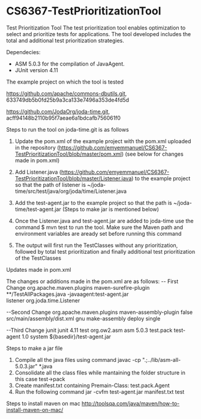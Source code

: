 # CS6367-TestPrioritizationTool
Test Prioritization Tool
The test prioritization tool enables optimization to select and prioritize tests for applications. The tool developed includes the total and additional test prioritization strategies. 

Dependecies:
- ASM 5.0.3 for the compilation of JavaAgent.
- JUnit version 4.11

The example project on which the tool is tested

https://github.com/apache/commons-dbutils.git, 633749db5b0fd25b9a3ca133e7496a353de4fd5d

https://github.com/JodaOrg/joda-time.git, acff94148b2110b95f7aeae6a1bdcafb756061f0

Steps to run the tool on joda-time.git is as follows

1. Update the pom.xml of the example project with the pom.xml uploaded in the repository (https://github.com/emyemmanuel/CS6367-TestPrioritizationTool/blob/master/pom.xml) (see below for changes made in pom.xml)

2. Add Listener.java (https://github.com/emyemmanuel/CS6367-TestPrioritizationTool/blob/master/Listener.java) to the example project so that the path of listener is  ~/joda-time/src/test/java/org/joda/time/Listener.java

3. Add the test-agent.jar to the example project so that the path is ~/joda-time/test-agent.jar (Steps to make jar is mentioned below)

4. Once the Listener.java and test-agent.jar are added to joda-time use the command $ mvn test  to run the tool. Make sure the Maven path and environment variables are aready set before running this command

5. The output will first run the TestClasses without any prioritization, followed by total test prioritization and finally additional test prioritization of the TestClasses





Updates made in pom.xml

The changes or additions made in the pom.xml are as follows:
-- First Change
<plugin>
	          <groupId>org.apache.maven.plugins</groupId>
                  <artifactId>maven-surefire-plugin</artifactId>
	          <configuration>
	            <includes>
	              <include>**/TestAllPackages.java</include>
	            </includes>
	            <!--argLine>-Djava.security.manager -Djava.security.policy=${basedir}/src/test/resources/java.policy</argLine-->
	 <argLine>-javaagent:test-agent.jar</argLine>     
	<properties>
	        <property>
	            <name>listener</name>
	            <value>org.joda.time.Listener</value>
	         </property>
	      </properties>
	 </configuration>
</plugin>

--Second Change
<plugin>
         <groupId>org.apache.maven.plugins</groupId>
        <artifactId>maven-assembly-plugin</artifactId>
         <configuration>
           <attach>false</attach>
          <descriptors>
             <descriptor>src/main/assembly/dist.xml</descriptor>
           </descriptors>
          <tarLongFileMode>gnu</tarLongFileMode>
	          </configuration>
        <executions>
           <execution>
            <id>make-assembly</id>
             <phase>deploy</phase>
            <goals>
              <goal>single</goal>
             </goals>
           </execution>
         </executions>
</plugin>


--Third Change
<dependency>
	        <groupId>junit</groupId>
	        <artifactId>junit</artifactId>
      <version>4.11</version>
	        <scope>test</scope>
	      </dependency>
     <dependency>
             <groupId>org.ow2.asm</groupId>
            <artifactId>asm</artifactId>
            <version>5.0.3</version>
          </dependency>
 <dependency>
 <artifactId>test.pack</artifactId>
 <groupId>test-agent</groupId>
 <version>1.0</version>
 <scope>system</scope>
<systemPath>${basedir}/test-agent.jar</systemPath>
</dependency>

Steps to make a jar file

1. Compile all the java files using command 
	javac -cp ".;../lib/asm-all-5.0.3.jar" *.java
2. Consolidate all the class files while mantaining the folder structure in this case 
	test->pack
3. Create manifest.txt containing 
	Premain-Class: test.pack.Agent
4. Run the following command 
	jar -cvfm test-agent.jar manifest.txt test


Steps to install maven on mac
http://toolsqa.com/java/maven/how-to-install-maven-on-mac/
